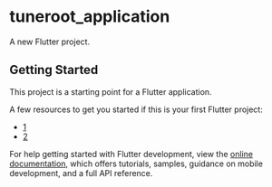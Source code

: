 # tuneroot_application

A new Flutter project.

## Getting Started

This project is a starting point for a Flutter application.

A few resources to get you started if this is your first Flutter project:

- [1](https://github.com/sabirklm/tune_root/blob/main/Screenshot%20from%202023-03-29%2011-40-07.png)
- [2](https://docs.flutter.dev/cookbook)

For help getting started with Flutter development, view the
[online documentation](https://docs.flutter.dev/), which offers tutorials,
samples, guidance on mobile development, and a full API reference.
